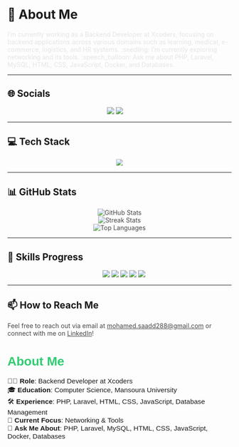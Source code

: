 # :dizzy: About Me
<div style="opacity: 0.1; transition: opacity 1.5s ease-in-out;" onmouseover="this.style.opacity='1';" onmouseout="this.style.opacity='0.8';">
I’m currently working as a Backend Developer at Xcoders, focusing on backend applications across various domains such as learning, medical, e-commerce, logistics, and HR systems.  
:seedling: I’m currently exploring networking and its tools.  
:speech_balloon: Ask me about PHP, Laravel, MySQL, HTML, CSS, JavaScript, Docker, and Databases.
</div>

---
## :globe_with_meridians: Socials
<div align="center" style="transform: translateX(-10px); transition: transform 0.8s ease-out;" onmouseover="this.style.transform='translateX(0px)';" onmouseout="this.style.transform='translateX(-10px)';">
  <a href="https://www.linkedin.com/in/mohamed-saad-6b7a2a282/"><img src="https://img.shields.io/badge/LinkedIn-%230077B5.svg?logo=linkedin&logoColor=white"></a>
  <a href="https://www.youtube.com/@mohamedsaad5486"><img src="https://img.shields.io/badge/YouTube-%23FF0000.svg?logo=YouTube&logoColor=white"></a>
</div>

---
## :computer: Tech Stack
<div align="center" style="transform: scale(0.95); transition: transform 0.5s ease;" onmouseover="this.style.transform='scale(1)';" onmouseout="this.style.transform='scale(0.95)';">
  <img src="https://skillicons.dev/icons?i=php,laravel,html,css,js,mysql,docker" />
</div>

---
## :bar_chart: GitHub Stats
<div align="center" style="opacity: 0.8; transition: opacity 1s ease-in;" onmouseover="this.style.opacity='1';" onmouseout="this.style.opacity='0.8';">
  <img src="https://github-readme-stats.vercel.app/api?username=MohamedSaad&theme=radical&hide_border=true&include_all_commits=true&count_private=true" alt="GitHub Stats" />
  <br/>
  <img src="https://github-readme-streak-stats.herokuapp.com/?user=MohamedSaad&theme=radical&hide_border=true" alt="Streak Stats" />
  <br/>
  <img src="https://github-readme-stats.vercel.app/api/top-langs/?username=MohamedSaad&layout=compact&theme=radical&hide_border=true" alt="Top Languages" />
</div>

---
## :rocket: Skills Progress
<div align="center" style="transform: translateX(10px); transition: transform 0.8s ease-out;" onmouseover="this.style.transform='translateX(0px)';" onmouseout="this.style.transform='translateX(10px)';">
  <img src="https://img.shields.io/badge/PHP-75%25-brightgreen" />
  <img src="https://img.shields.io/badge/Laravel-90%25-success" />
  <img src="https://img.shields.io/badge/MySQL-70%25-yellow" />
  <img src="https://img.shields.io/badge/JavaScript-60%25-orange" />
  <img src="https://img.shields.io/badge/Docker-50%25-blue" />
</div>

---
## :mailbox: How to Reach Me
<div style="opacity: 0.8; transition: opacity 1.5s ease-in-out;" onmouseover="this.style.opacity='1';" onmouseout="this.style.opacity='0.8';">
Feel free to reach out via email at <a href="mailto:mohamed.saadd288@gmail.com">mohamed.saadd288@gmail.com</a> or connect with me on <a href="https://www.linkedin.com/in/mohamed-saad-6b7a2a282/">LinkedIn</a>!
</div>

<div style="transition: all 1s ease;" onmouseover="this.style.backgroundColor='#f0f0f0';" onmouseout="this.style.backgroundColor='transparent';">
  <h1 style="color: #2ecc71; font-family: Arial, sans-serif;">About Me</h1>
  <ul style="list-style: none; padding: 0; font-family: Arial, sans-serif; font-size: 1.1em;">
    <li style="transition: transform 0.5s ease;" onmouseover="this.style.transform='translateX(10px)';" onmouseout="this.style.transform='translateX(0)';">👨‍💻 <b>Role</b>: Backend Developer at Xcoders</li>
    <li style="transition: transform 0.5s ease;" onmouseover="this.style.transform='translateX(10px)';" onmouseout="this.style.transform='translateX(0)';">🎓 <b>Education</b>: Computer Science, Mansoura University</li>
    <li style="transition: transform 0.5s ease;" onmouseover="this.style.transform='translateX(10px)';" onmouseout="this.style.transform='translateX(0)';">🛠️ <b>Experience</b>: PHP, Laravel, HTML, CSS, JavaScript, Database Management</li>
    <li style="transition: transform 0.5s ease;" onmouseover="this.style.transform='translateX(10px)';" onmouseout="this.style.transform='translateX(0)';">🌱 <b>Current Focus</b>: Networking & Tools</li>
    <li style="transition: transform 0.5s ease;" onmouseover="this.style.transform='translateX(10px)';" onmouseout="this.style.transform='translateX(0)';">💬 <b>Ask Me About</b>: PHP, Laravel, MySQL, HTML, CSS, JavaScript, Docker, Databases</li>
  </ul>
</div>
